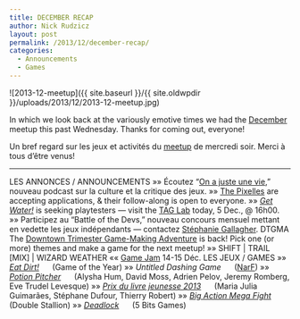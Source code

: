 ```yaml
---
title: DECEMBER RECAP
author: Nick Rudzicz
layout: post
permalink: /2013/12/december-recap/
categories:
  - Announcements
  - Games
---
```

![2013-12-meetup]({{ site.baseurl }}/{{ site.oldwpdir }}/uploads/2013/12/2013-12-meetup.jpg)



In which we look back at the variously emotive times we had the <a href="{{ site.baseurl }}/2013/11/meetup-4-dec/">December</a> meetup this past Wednesday.
Thanks for coming out, everyone!



Un bref regard sur les jeux et activit&eacute;s du <a href="{{ site.baseurl }}/2013/11/meetup-4-dec/">meetup</a> de mercredi soir.
Merci &agrave; tous d&#8217;&ecirc;tre venus!
 &nbsp;


---
LES ANNONCES / ANNOUNCEMENTS
 &raquo;&raquo; &Eacute;coutez &#8220;<a href="http://www.onajusteunevie.ca/p/podcasts.html">On a juste une vie</a>,&#8221; nouveau podcast sur la culture et la critique des jeux.
 &raquo;&raquo; <a href="http://pixelles.ca/">The Pixelles</a> are accepting applications, &#038; their follow-along is open to everyone.
 &raquo;&raquo; *<a href="">Get Water!</a>* is seeking playtesters &#8212; visit the <a href="http://tag.hexagram.ca/contact-tag/">TAG Lab</a> today, 5 Dec., @ 16h00.
 &raquo;&raquo; Participez au &#8220;Battle of the Devs,&#8221; nouveau concours mensuel mettant en vedette les jeux ind&eacute;pendants &#8212; contactez <a href="mailto:stephaniegallagher23@gmail.com">St&eacute;phanie Gallagher</a>.
DTGMA
 The <a href="http://oldforum.mrgs.ca/index.php/topic,134.0.html">Downtown Trimester Game-Making Adventure</a> is back!
 Pick one (or more) themes and make a game for the next meetup!
 &raquo;&raquo; SHIFT | TRAIL [MIX] | WIZARD WEATHER &laquo;&laquo;
 <a href="https://www.facebook.com/events/687610694602978/">Game Jam</a> 14-15 D&eacute;c.
LES JEUX / GAMES
 &raquo;&raquo; *<a href="http://www.thegoty.com/eat-dirt">Eat Dirt!</a>*
 &nbsp;&nbsp;&nbsp;&nbsp; (Game of the Year)
 &raquo;&raquo; *Untitled Dashing Game*
 &nbsp;&nbsp;&nbsp;&nbsp; (<a href="http://blogue.narf.ca/">NarF</a>)
 &raquo;&raquo; *<a href="http://inner-maze.fr/Games/Potion_Pitcher/">Potion Pitcher</a>*
 &nbsp;&nbsp;&nbsp;&nbsp; (Alysha Hum, David Moss, Adrien Pelov, Jeremy Romberg, Eve Trudel Levesque)
 &raquo;&raquo; *<a href="http://arene.bibliomontreal.com/le-jeu-du-prix-du-livre-jeunesse-2013">Prix du livre jeunesse 2013</a>*
 &nbsp;&nbsp;&nbsp;&nbsp; (Maria Julia Guimar&atilde;es, St&eacute;phane Dufour, Thierry Robert)
 &raquo;&raquo; *<a href="http://bigactionmegafight.com/">Big Action Mega Fight</a>*
 &nbsp;&nbsp;&nbsp;&nbsp; (Double Stallion)
 &raquo;&raquo; *<a href="http://www.deadlock-game.com/">Deadlock</a>*
 &nbsp;&nbsp;&nbsp;&nbsp; (5 Bits Games)
 &nbsp;
 &nbsp;
